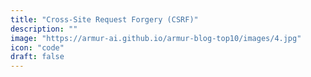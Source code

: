 ```yaml
---
title: "Cross-Site Request Forgery (CSRF)"
description: ""
image: "https://armur-ai.github.io/armur-blog-top10/images/4.jpg"
icon: "code"
draft: false
---
```



